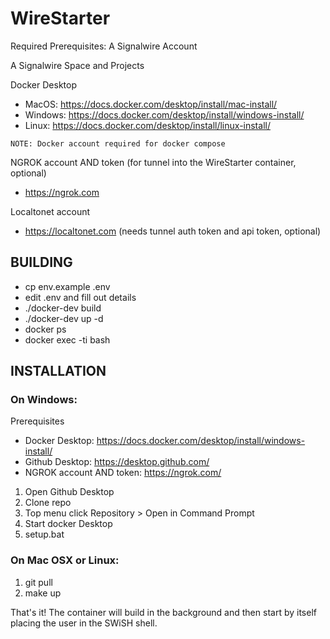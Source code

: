 # WireStarter

Required Prerequisites:
A Signalwire Account

A Signalwire Space and Projects

Docker Desktop
 - MacOS:   https://docs.docker.com/desktop/install/mac-install/
 - Windows: https://docs.docker.com/desktop/install/windows-install/
 - Linux:   https://docs.docker.com/desktop/install/linux-install/

 `NOTE: Docker account required for docker compose`

NGROK account AND token (for tunnel into the WireStarter container, optional)
 - https://ngrok.com
 
Localtonet account
 - https://localtonet.com (needs tunnel auth token and api token, optional)

## BUILDING ##
* cp env.example .env
* edit .env and fill out details
* ./docker-dev build
* ./docker-dev up -d
* docker ps
* docker exec -ti <id> bash

## INSTALLATION ##

 ### On Windows:

Prerequisites

* Docker Desktop: https://docs.docker.com/desktop/install/windows-install/
* Github Desktop: https://desktop.github.com/
* NGROK account AND token: https://ngrok.com/
  
1. Open Github Desktop
2. Clone repo
3. Top menu click Repository > Open in Command Prompt
4. Start docker Desktop
5. setup.bat

### On Mac OSX or Linux:
 1.  git pull
 2.  make up

That's it!  The container will build in the background and then start by itself placing the user in the SWiSH 
shell.
